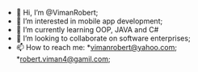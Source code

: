 - 👋 Hi, I’m @VimanRobert;
- 👀 I’m interested in mobile app development;
- 🌱 I’m currently learning OOP, JAVA and C#
- 💞️ I’m looking to collaborate on software enterprises;
- 📫 How to reach me:
    *vimanrobert@yahoo.com;
    *robert.viman4@gamil.com;

<!---
VimanRobert/VimanRobert is a ✨ special ✨ repository because its `README.md` (this file) appears on your GitHub profile.
You can click the Preview link to take a look at your changes.
--->
